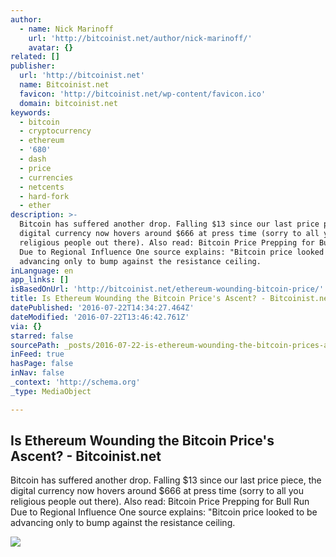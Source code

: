 ```yaml
---
author:
  - name: Nick Marinoff
    url: 'http://bitcoinist.net/author/nick-marinoff/'
    avatar: {}
related: []
publisher:
  url: 'http://bitcoinist.net'
  name: Bitcoinist.net
  favicon: 'http://bitcoinist.net/wp-content/favicon.ico'
  domain: bitcoinist.net
keywords:
  - bitcoin
  - cryptocurrency
  - ethereum
  - '680'
  - dash
  - price
  - currencies
  - netcents
  - hard-fork
  - ether
description: >-
  Bitcoin has suffered another drop. Falling $13 since our last price piece, the
  digital currency now hovers around $666 at press time (sorry to all you
  religious people out there). Also read: Bitcoin Price Prepping for Bull Run
  Due to Regional Influence One source explains: "Bitcoin price looked to be
  advancing only to bump against the resistance ceiling.
inLanguage: en
app_links: []
isBasedOnUrl: 'http://bitcoinist.net/ethereum-wounding-bitcoin-price/'
title: Is Ethereum Wounding the Bitcoin Price's Ascent? - Bitcoinist.net
datePublished: '2016-07-22T14:34:27.464Z'
dateModified: '2016-07-22T13:46:42.761Z'
via: {}
starred: false
sourcePath: _posts/2016-07-22-is-ethereum-wounding-the-bitcoin-prices-ascent-bitcoinis.md
inFeed: true
hasPage: false
inNav: false
_context: 'http://schema.org'
_type: MediaObject

---
```

<article style=""><h1>Is Ethereum Wounding the Bitcoin Price's Ascent? - Bitcoinist.net</h1><p>Bitcoin has suffered another drop. Falling $13 since our last price piece, the digital currency now hovers around $666 at press time (sorry to all you religious people out there). Also read: Bitcoin Price Prepping for Bull Run Due to Regional Influence One source explains: "Bitcoin price looked to be advancing only to bump against the resistance ceiling.</p><img src="http://www.financemagnates.com/wp-content/uploads/2016/06/bitcoin-rollercoster.jpg" /></article>